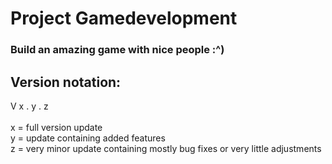 # Project Gamedevelopment #
### Build an amazing game with nice people :^) ###

## Version notation: ##
V x . y . z <br>
<br>
x = full version update <br>
y = update containing added features <br>
z = very minor update containing mostly bug fixes or very little adjustments <br>

